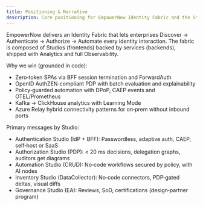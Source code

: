 ```yaml
---
title: Positioning & Narrative
description: Core positioning for EmpowerNow Identity Fabric and the Studios.
---
```


EmpowerNow delivers an Identity Fabric that lets enterprises Discover → Authenticate → Authorize → Automate every identity interaction. The fabric is composed of Studios (frontends) backed by services (backends), shipped with Analytics and full Observability.

Why we win (grounded in code):

- Zero‑token SPAs via BFF session termination and ForwardAuth
- OpenID AuthZEN‑compliant PDP with batch evaluation and explainability
- Policy‑guarded automation with DPoP, CAEP events and OTEL/Prometheus
- Kafka → ClickHouse analytics with Learning Mode
- Azure Relay hybrid connectivity patterns for on‑prem without inbound ports

Primary messages by Studio:

- Authentication Studio (IdP + BFF): Passwordless, adaptive auth, CAEP, self‑host or SaaS
- Authorization Studio (PDP): &lt; 20 ms decisions, delegation graphs, auditors get diagrams
- Automation Studio (CRUD): No‑code workflows secured by policy, with AI nodes
- Inventory Studio (DataCollector): No‑code connectors, PDP‑gated deltas, visual diffs
- Governance Studio (EA): Reviews, SoD, certifications (design‑partner program)



